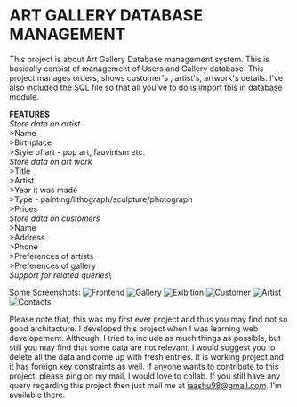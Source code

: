 # ART GALLERY DATABASE MANAGEMENT
This project is about Art Gallery Database management system. This is basically consist of management of Users and Gallery database. This project manages orders, shows customer's , artist's, artwork's details.
I've also included the SQL file so that all you've to do is import this in database module.

 <b>FEATURES</b>\
 *Store data on artist*\
    >Name<br>
    >Birthplace\
    >Style of art - pop art, fauvinism etc.\
 *Store data on art work*\
    >Title\
    >Artist\
    >Year it was made\
    >Type - painting/lithograph/sculpture/photograph\
    >Prices\
 *Store data on customers*\
    >Name\
    >Address\
    >Phone\
    >Preferences of artists\
    >Preferences of gallery\
 *Support for related queries*\
 
 Some Screenshots:
 ![Frontend](https://github.com/iaashu98/art-gallery-database-management/blob/53cdcae12c66ab84f89866c06f9ee0bd23027cf2/Screenshots/SharedScreenshot.jpg?raw=true)
 ![Gallery](https://github.com/iaashu98/art-gallery-database-management/blob/53cdcae12c66ab84f89866c06f9ee0bd23027cf2/Screenshots/SharedScreenshot1.jpg?raw=true)
 ![Exibition](https://github.com/iaashu98/art-gallery-database-management/blob/53cdcae12c66ab84f89866c06f9ee0bd23027cf2/Screenshots/SharedScreenshot2.jpg?raw=true)
 ![Customer](https://github.com/iaashu98/art-gallery-database-management/blob/53cdcae12c66ab84f89866c06f9ee0bd23027cf2/Screenshots/SharedScreenshot3.jpg?raw=true)
 ![Artist](https://github.com/iaashu98/art-gallery-database-management/blob/53cdcae12c66ab84f89866c06f9ee0bd23027cf2/Screenshots/SharedScreenshot4.jpg?raw=true)
 ![Contacts](https://github.com/iaashu98/art-gallery-database-management/blob/53cdcae12c66ab84f89866c06f9ee0bd23027cf2/Screenshots/SharedScreenshot5.jpg?raw=true)

 
Please note that, this was my first ever project and thus you may find not so good architecture. I developed this project when I was learning web developement. Although, I tried to include as much things as possible, but still you may find that some data are not relevant. I would suggest you to delete all the data and come up with fresh entries. It is working project and it has foreign key constraints as well. If anyone wants to contribute to this project, please ping on my mail, I would love to collab. 
If you still have any query regarding this project then just mail me at iaashu98@gmail.com. I'm available there.
